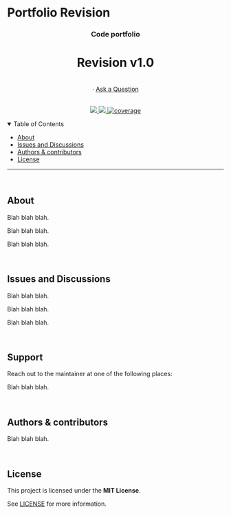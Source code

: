 # Portfolio Revision


<div align="center">
  <h3>Code portfolio</h3>
  <h1>Revision v1.0</h1>
  <br />
  ·
  <a href="">Ask a Question</a>
  
</div>
  <br />
<p align="center">
  <a href="#" alt="Version">
    <img src="https://img.shields.io/static/v1?label=Version&message=1.0&color=brightgreen" />
  </a>    
  <a href="#" alt="Swift Version">
    <img src="https://img.shields.io/static/v1?label=Swift%20Version&message=5.0&color=brightgreen&logo=swift" />
  </a>
  <a href="#" alt="Framework used">
    <img src="https://img.shields.io/static/v1?label=Framework%20used&message=SwiftUI&color=brightgreen&logo=swift"
            alt="coverage">
  </a>          
</p>

<details open="open">
<summary>Table of Contents</summary>

- [About](#about)
- [Issues and Discussions](#issues-and-discussions)
- [Authors & contributors](#authors--contributors)
- [License](#license)

</details>

---
<br />

## About

Blah blah blah.

Blah blah blah.

Blah blah blah.

<br />


## Issues and Discussions

Blah blah blah.

Blah blah blah.

Blah blah blah.

<br />

## Support

Reach out to the maintainer at one of the following places:

Blah blah blah.

<br />

## Authors & contributors

Blah blah blah.

<br />

## License

This project is licensed under the **MIT License**.

See [LICENSE](LICENSE) for more information.

